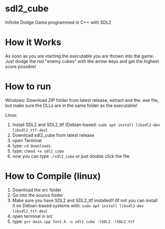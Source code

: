 # sdl2_cube
Infinite Dodge Game programmed in C++ with SDL2

# How it Works
As soon as you are starting the executable you are thrown into the game. Just dodge the red "enemy cubes" with the arrow-keys and get the highest score possible!

# How to run
Windows:
Download ZIP folder from latest release, extract and the .exe file, but make sure the DLLs are in the same folder as the executable!

Linux:
1. Install SDL2 and SDL2_ttf (Debian-based: `sudo apt install libsdl2-dev libsdl2_ttf-dev`)
2. Download sdl2_cube from latest release
3. open Terminal
4. type: `cd Downloads`
5. type: `chmod +x sdl2_cube`
6. now you can type `./sdl2_cube` or just double click the file

# How to Compile (linux)
1. Download the src folder
2. Go into the source folder
3. Make sure you have SDL2 and SDL2_ttf installed!! (If not you can install it on Debian-based systems with: `sudo apt install libsdl2-dev libsdl2_ttf-dev`)
4. open terminal in src
5. type: `g++ main.cpp font.h -o sdl2_cube -lSDL2 -lSDL2_ttf`

